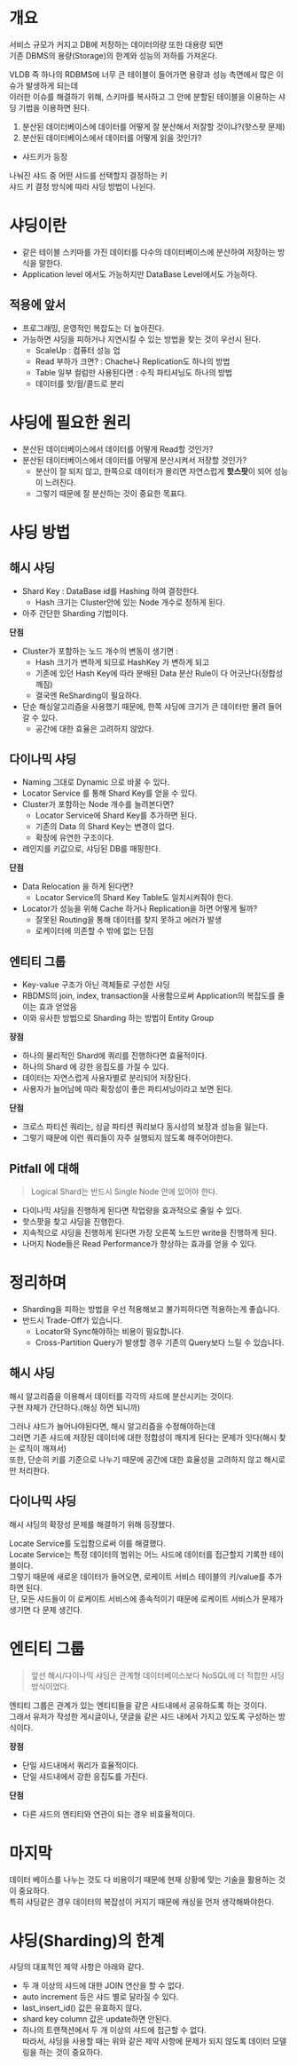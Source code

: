 # 개요 
 
서비스 규모가 커지고 DB에 저장하는 데이터의량 또한 대용량 되면   
기존 DBMS의 용량(Storage)의 한계와 성능의 저하를 가져온다.        
    
VLDB 즉 하나의 RDBMS에 너무 큰 테이블이 들어가면 용량과 성능 측면에서 많은 이슈가 발생하게 되는데      
이러한 이슈를 해결하기 위해, 스키마를 복사하고 그 안에 분할된 테이블을 이용하는 샤딩 기법을 이용하면 된다.       
     
1. 분산된 데이터베이스에 데이터를 어떻게 잘 분산해서 저잘할 것이냐?(핫스팟 문제) 
2. 분산된 데이터베이스에서 데이터를 어떻게 읽을 것인가?  

* 샤드키가 등장 

나눠진 샤드 중 어떤 샤드를 선택할지 결정하는 키    
샤드 키 결정 방식에 따라 샤딩 방법이 나뉜다.    

# 샤딩이란 

* 같은 테이블 스키마를 가진 데이터를 다수의 데이터베이스에 분산하여 저장하는 방식을 말한다.   
* Application level 에서도 가능하지만 DataBase Level에서도 가능하다.   

## 적용에 앞서  
  
* 프로그래밍, 운영적인 복잡도는 더 높아진다.        
* 가능하면 샤딩을 피하거나 지연시킬 수 있는 방법을 찾는 것이 우선시 된다.    
    * ScaleUp : 컴퓨터 성능 업
    * Read 부하가 크면? : Chache나 Replication도 하나의 방법
    * Table 일부 컬럼만 사용된다면 : 수직 파티셔닝도 하나의 방법
    * 데이터를 핫/웜/콜드로 분리 

# 샤딩에 필요한 원리 

* 분산된 데이터베이스에서 데이터를 어떻게 Read할 것인가?   
* 분산된 데이터베이스에서 데이터를 어떻게 분산시켜서 저장할 것인가?  
    * 분산이 잘 되지 않고, 한쪽으로 데이터가 몰리면 자연스럽게 **핫스팟**이 되어 성능이 느려진다.  
    * 그렇기 때문에 잘 분산하는 것이 중요한 목표다.  

# 샤딩 방법 
## 해시 샤딩 

* Shard Key : DataBase id를 Hashing 하여 결정한다.  
    * Hash 크기는 Cluster안에 있는 Node 개수로 정하게 된다.   
* 아주 간단한 Sharding 기법이다.   

**단점**    
* Cluster가 포함하는 노드 개수의 변동이 생기면 : 
    * Hash 크기가 변하게 되므로 HashKey 가 변하게 되고   
    * 기존에 있던 Hash Key에 따라 분배된 Data 분산 Rule이 다 어긋난다(정합성 깨짐) 
    * 결국엔 ReSharding이 필요하다.  
* 단순 해싱알고리즘을 사용했기 때문에, 한쪽 샤딩에 크기가 큰 데이터만 몰려 들어갈 수 있다.   
    * 공간에 대한 효율은 고려하지 않았다.  

## 다이나믹 샤딩 
* Naming 그대로 Dynamic 으로 바꿀 수 있다.   
* Locator Service 를 통해 Shard Key를 얻을 수 있다.    
* Cluster가 포함하는 Node 개수를 늘려본다면?  
    * Locator Service에 Shard Key를 추가하면 된다.  
    * 기존의 Data 의 Shard Key는 변경이 없다.  
    * 확장에 유연한 구조이다.    
* 레인지를 키값으로, 샤딩된 DB를 매핑한다.     

**단점**   
* Data Relocation 을 하게 된다면?   
    * Locator Service의 Shard Key Table도 일치시켜줘야 한다.    
* Locator가 성능을 위해 Cache 하거나 Replication을 하면 어떻게 될까?   
    * 잘못된 Routing을 통해 데이터를 찾지 못하고 에러가 발생
    * 로케이터에 의존할 수 밖에 없는 단점  

## 엔티티 그룹 
* Key-value 구조가 아닌 객체들로 구성한 샤딩 
* RBDMS의 join, index, transaction을 사용함으로써 Application의 복잡도를 줄이는 효과 얻었음 
* 이와 유사한 방법으로 Sharding 하는 방법이 Entity Group    

**장점**
* 하나의 물리적인 Shard에 쿼리를 진행하다면 효율적이다.  
* 하나의 Shard 에 강한 응집도를 가질 수 있다.   
* 데이터는 자연스럽게 사용자별로 분리되어 저장된다.    
* 사용자가 늘어남에 따라 확장성이 좋은 파티셔닝이라고 보면 된다.  

**단점**  
* 크로스 파티션 쿼리는, 싱글 파티션 쿼리보다 동시성의 보장과 성능을 잃는다.     
* 그렇기 때문에 이런 쿼리들이 자주 실행되지 않도록 해주어야한다.    

## Pitfall 에 대해 
> Logical Shard는 반드시 Single Node 안에 있어야 한다.   

* 다이나믹 샤딩을 진행하게 된다면 작업량을 효과적으로 줄일 수 있다.   
* 핫스팟을 찾고 샤딩을 진행한다.   
* 지속적으로 샤딩을 진행하게 된다면 가장 오른쪽 노드만 write을 진행하게 된다.   
* 나머지 Node들은 Read Performance가 향상하는 효과를 얻을 수 있다.  

# 정리하며
* Sharding을 피하는 방법을 우선 적용해보고 불가피하다면 적용하는게 좋습니다.
* 반드시 Trade-Off가 있습니다.
    * Locator와 Sync해야하는 비용이 필요합니다.
    * Cross-Partition Query가 발생할 경우 기존의 Query보다 느릴 수 있습니다.

## 해시 샤딩
해시 알고리즘을 이용해서 데이터를 각각의 샤드에 분산시키는 것이다.   
구현 자체가 간단하다.(해싱 하면 되니까)   
    
그러나 샤드가 늘어나야된다면, 해시 알고리즘을 수정해야하는데     
그러면 기존 샤드에 저장된 데이터에 대한 정합성이 깨지게 된다는 문제가 잇다(해시 찾는 로직이 깨져서)     
또한, 단순히 키를 기준으로 나누기 때문에 공간에 대한 효율성을 고려하지 않고 해시로만 처리한다.    

## 다이나믹 샤딩 

해시 샤딩의 확장성 문제를 해결하기 위해 등장했다.  

Locate Service를 도입함으로써 이를 해결했다.  
Locate Service는 특정 데이터의 범위는 어느 샤드에 데이터를 접근할지 기록한 테이블이다.     
그렇기 때문에 새로운 데이터가 들어오면, 로케이트 서비스 테이블의 키/value를 추가하면 된다.     
단, 모든 샤드들이 이 로케이트 서비스에 종속적이기 때문에 로케이트 서비스가 문제가 생기면 다 문제 생긴다.   

# 엔티티 그룹 
> 앞선 해시/다이나믹 샤딩은 관계형 데이터베이스보다 NoSQL에 더 적합한 샤딩 방식이었다.  
 
엔티티 그룹은 관계가 있는 엔티티들을 같은 샤드내에서 공유하도록 하는 것이다.     
그래서 유저가 작성한 게시글이나, 댓글을 같은 샤드 내에서 가지고 있도록 구성하는 방식이다.  

**장점**
* 단일 샤드내에서 쿼리가 효율적이다.  
* 단일 샤드내에서 강한 응집도를 가진다.    

**단점** 
* 다른 샤드의 엔티티와 연관이 되는 경우 비효율적이다.   

# 마지막
데이터 베이스를 나누는 것도 다 비용이기 때문에 현재 상황에 맞는 기술을 활용하는 것이 중요하다.    
특히 샤딩같은 경우 데이터의 복잡성이 커지기 때문에 캐싱을 먼저 생각해봐야한다.    

# 샤딩(Sharding)의 한계
샤딩의 대표적인 제약 사항은 아래와 같다.

* 두 개 이상의 샤드에 대한 JOIN 연산을 할 수 없다.
* auto increment 등은 샤드 별로 달라질 수 있다.
* last_insert_id() 값은 유효하지 않다.
* shard key column 값은 update하면 안된다.    
* 하나의 트랜잭션에서 두 개 이상의 샤드에 접근할 수 없다.   
  따라서, 샤딩을 사용할 때는 위와 같은 제약 사항에 문제가 되지 않도록 데이터 모델링을 하는 것이 중요하다.



